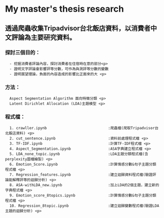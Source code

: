 
# My master's thesis research

## 透過爬蟲收集Tripadvisor台北飯店資料，以消費者中文評論為主要研究資料。

### 探討三個目的：
      - 挖掘消費者評論內容，探討消費者在住宿時在意的部分<p>
      - 證明⽂字評論會影響評等分數，可作為與測評等分數的變數
      - 證明展望理論，負⾯的內容造成的影響比正⾯來的⼤ <p>
      
### 方法：
      Aspect Segmentation Algorithm 面向特徵分類 <p>
      Latent Dirichlet Allocation (LDA)主題模型 <p>
      
      
### 程式檔：
      1. crawller.ipynb                            :爬蟲檔(爬取Tripadvisor台北飯店資料) <p>
      2. cut_sentence.ipynb                        :資料前處理程式檔 <p>
      3. TF-IDF.ipynb                              :計算TF-IDF程式檔 <p>
      4. Aspect_Segmentation.ipynb                 :ASA字典建立程式檔 <p>
      5. LDA_none_topic.ipynb                      :LDA主題分類程式檔(含perplexity圖檔繪製) <p>
      6. Emotion_Score.ipynb                       :計算情感分數&句子主題分類程式檔 <p>
      7. Regression_features.ipynb                 :建立迴歸資料程式檔(驗證評論能解釋評等的迴歸分析) <p>
      8. ASA-withLDA_new.ipynb                     :加上LDA的2個主題，建立新的字典程式檔 <p>
      9. Emotion_score_8topics.ipynb               :計算情感分數&句子主題分類程式檔 <p>
      10. Regression_8topic.ipynb                  :建立迴歸變數程式檔(驗證LDA主題的迴歸分析) <p>
